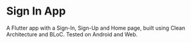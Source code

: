 # Sign In App

A Flutter app with a Sign-In, Sign-Up and Home page, built using Clean Architecture and BLoC.
Tested on Android and Web.
